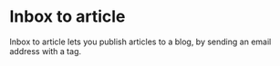 # Inbox to article

Inbox to article lets you publish articles to a blog, by sending an email address with a tag.


